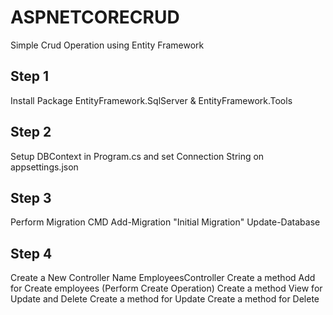 # ASPNETCORECRUD
 Simple Crud Operation using Entity Framework

## Step 1 
Install Package
EntityFramework.SqlServer & EntityFramework.Tools

## Step 2 

Setup DBContext in Program.cs and set Connection String on appsettings.json

## Step 3

Perform Migration CMD
Add-Migration "Initial Migration"
Update-Database

## Step 4

Create a New Controller Name EmployeesController
Create a method Add for Create employees (Perform Create Operation)
Create a method View for Update and Delete
Create a method for Update
Create a method for Delete

